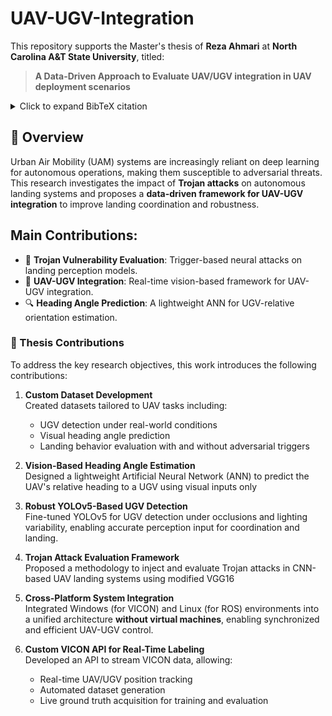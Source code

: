 # UAV-UGV-Integration

This repository supports the Master's thesis of **Reza Ahmari** at **North Carolina A&T State University**, titled:

> **A Data-Driven Approach to Evaluate UAV/UGV integration in UAV deployment scenarios**
<details> <summary>Click to expand BibTeX citation</summary>

@article{Ahmari_2025_Trojan,
  author = {Reza Ahmari and Vahid Hemmati and Ahmad Mohammadi and Mynuddin Mohammed and Parham Kebria and Mahmoud Nabil Mahmoud and Abdollah Homaifar},
  title = {Evaluating Trojan Attack Vulnerabilities in Autonomous Landing Systems for Urban Air Mobility},
  journal = {Proceedings of the Automation, Robotics and Communications for Industry},
  volume = {4},
  number = {5.0},
  pages = {80},
  year = {2025}
}

@article{Ahmari_2025_DataDriven,
  author = {Reza Ahmari and Vahid Hemmati and Ahmad Mohammadi and Parham Kebria and Mahmoud Nabil Mahmoud and Abdollah Homaifar},
  title = {A Data-Driven Approach for UAV-UGV Integration},
  journal = {Proceedings of the Automation, Robotics and Communications for Industry},
  volume = {4},
  number = {5.0},
  pages = {77},
  year = {2025}
}

@inproceedings{Ahmari_2025_SMC,
  author = {Reza Ahmari and Ahmad Mohammadi and Vahid Hemmati and Mynuddin Mohammed and Mahmoud Nabil Mahmoud and Parham Kebria and Abdollah Homaifar},
  title = {An Experimental Study of Trojan Vulnerabilities in UAV Autonomous Landing},
  booktitle = {2025 IEEE International Conference on Systems, Man, and Cybernetics (SMC)},
  year = {2025},
  note = {(submitted)},
  organization = {IEEE}
}
</details>

## 🧠 Overview

Urban Air Mobility (UAM) systems are increasingly reliant on deep learning for autonomous operations, making them susceptible to adversarial threats. This research investigates the impact of **Trojan attacks** on autonomous landing systems and proposes a **data-driven framework for UAV-UGV integration** to improve landing coordination and robustness.

## Main Contributions:
- 🚨 **Trojan Vulnerability Evaluation**: Trigger-based neural attacks on landing perception models.
- 🤝 **UAV-UGV Integration**: Real-time vision-based framework for UAV-UGV integration.
- 🔍 **Heading Angle Prediction**: A lightweight ANN for UGV-relative orientation estimation.
  
### 🎯 Thesis Contributions

To address the key research objectives, this work introduces the following contributions:

1. **Custom Dataset Development**  
   Created datasets tailored to UAV tasks including:
   - UGV detection under real-world conditions
   - Visual heading angle prediction
   - Landing behavior evaluation with and without adversarial triggers

2. **Vision-Based Heading Angle Estimation**  
   Designed a lightweight Artificial Neural Network (ANN) to predict the UAV's relative heading to a UGV using visual inputs only
   
4. **Robust YOLOv5-Based UGV Detection**  
   Fine-tuned YOLOv5 for UGV detection under occlusions and lighting variability, enabling accurate perception input for coordination and landing.

5. **Trojan Attack Evaluation Framework**  
   Proposed a methodology to inject and evaluate Trojan attacks in CNN-based UAV landing systems using modified VGG16

6. **Cross-Platform System Integration**  
   Integrated Windows (for VICON) and Linux (for ROS) environments into a unified architecture **without virtual machines**, enabling synchronized and efficient UAV-UGV control.

7. **Custom VICON API for Real-Time Labeling**  
   Developed an API to stream VICON data, allowing:
   - Real-time UAV/UGV position tracking
   - Automated dataset generation
   - Live ground truth acquisition for training and evaluation
